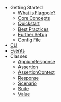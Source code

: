 - Getting Started
  - [What is Flagpole?](about.md)
  - [Core Concepts](concepts.md)
  - [Quickstart](quickstart.md)
  - [Best Practices](best-practices.md)
  - [Further Setup](setup.md)
  - [Config File](config.md)
- [CLI](cli.md)
- [Events](events.md)
- Classes
  - [AppiumResponse](appiumresponse.md)
  - [Assertion](assertion.md)
  - [AssertionContext](assertion-context.md)
  - [Response](response.md)
  - [Scenario](scenario.md)
  - [Suite](suite.md)
  - [Value](value.md)
